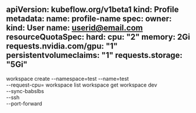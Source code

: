 apiVersion: kubeflow.org/v1beta1
kind: Profile
metadata:
  name: profile-name
spec:
  owner:
    kind: User
    name: userid@email.com
  resourceQuotaSpec:
   hard:
     cpu: "2"
     memory: 2Gi
     requests.nvidia.com/gpu: "1"
     persistentvolumeclaims: "1"
     requests.storage: "5Gi"
---

workspace create --namespace=test --name=test \
  --request-cpu=
workspace list
workspace get <name>
workspace dev <name> \
  --sync-babslbs \
  --ssh \
  --port-forward 

